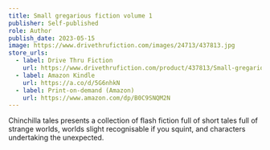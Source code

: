 ```yaml
---
title: Small gregarious fiction volume 1
publisher: Self-published
role: Author
publish_date: 2023-05-15
image: https://www.drivethrufiction.com/images/24713/437813.jpg
store_urls:
  - label: Drive Thru Fiction
    url: https://www.drivethrufiction.com/product/437813/Small-gregarious-fiction-volume-1
  - label: Amazon Kindle
    url: https://a.co/d/5G6nhkN
  - label: Print-on-demand (Amazon)
    url: https://www.amazon.com/dp/B0C9SNQM2N
---
```


Chinchilla tales presents a collection of flash fiction full of short tales full of strange worlds, worlds slight recognisable if you squint, and characters undertaking the unexpected.